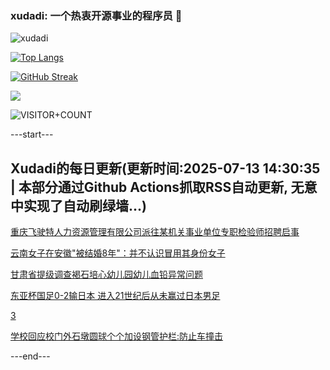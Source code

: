 ### xudadi: 一个热衷开源事业的程序员 👋

![xudadi](https://github-readme-stats-git-masterorgs-github-readme-stats-team.vercel.app/api?username=xudadi)

[![Top Langs](https://github-readme-stats.vercel.app/api/top-langs/?username=xudadi)](https://github.com/anuraghazra/github-readme-stats)

[![GitHub Streak](https://streak-stats.demolab.com?user=xudadi&locale=zh_Hans)](https://git.io/streak-stats)

![](https://raw.githubusercontent.com/xudadi/xudadi/main/assets/github-contribution-grid-snake.svg)

![VISITOR+COUNT](https://komarev.com/ghpvc/?username=xudadi&label=VISITOR+COUNT)


---start---

## Xudadi的每日更新(更新时间:2025-07-13 14:30:35 | 本部分通过Github Actions抓取RSS自动更新, 无意中实现了自动刷绿墙...)

[重庆飞驶特人力资源管理有限公司派往某机关事业单位专职检验师招聘启事](https://www.gongkaoleida.com/article/2506664)

[云南女子在安徽"被结婚8年"：并不认识冒用其身份女子](https://m.163.com/news/article/K49ONDAQ051492T3.html)

[甘肃省提级调查褐石培心幼儿园幼儿血铅异常问题](https://m.163.com/news/article/K4A1RCLS0534P59R.html)

[东亚杯国足0-2输日本 进入21世纪后从未赢过日本男足](https://m.163.com/news/article/K4A12P070550B6IS.html)

[3](https://m.163.com/touch/news/sub/domestic)

[学校回应校门外石墩圆球个个加设钢管护栏:防止车撞击](https://m.163.com/news/article/K49TCCSA05561G0D.html)

---end---
